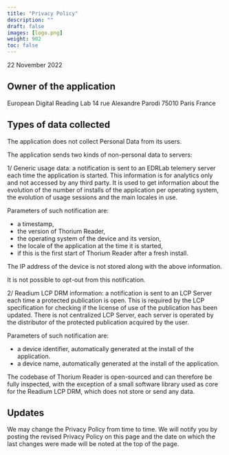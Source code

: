 ```yaml
---
title: "Privacy Policy"
description: ""
draft: false
images: [logo.png]
weight: 902
toc: false
---
```




22 November 2022

## Owner of the application

European Digital Reading Lab
14 rue Alexandre Parodi
75010 Paris
France

## Types of data collected

The application does not collect Personal Data from its users.

The application sends two kinds of non-personal data to servers:

1/ Generic usage data: a notification is sent to an EDRLab telemery server each time the application is started. This information is for analytics only and not accessed by any third party. It is used to get information about the evolution of the number of installs of the application per operating system, the evolution of usage sessions and the main locales in use.

Parameters of such notification are:

* a timestamp,
* the version of Thorium Reader,
* the operating system of the device and its version,
* the locale of the application at the time it is started,
* if this is the first start of Thorium Reader after a fresh install.

The IP address of the device is not stored along with the above information.

It is not possible to opt-out from this notification.

2/ Readium LCP DRM information: a notification is sent to an LCP Server each time a protected publication is open. This is required by the LCP specification for checking if the license of use of the publication has been updated. There is not centralized LCP Server, each server is operated by the distributor of the protected publication acquired by the user.

Parameters of such notification are:

* a device identifier, automatically generated at the install of the application.
* a device name, automatically generated at the install of the application.

The codebase of Thorium Reader is open-sourced and can therefore be fully inspected, with the exception of a small software library used as core for the Readium LCP DRM, which does not store or send any data.

## Updates

We may change the Privacy Policy from time to time. We will notify you by posting the revised Privacy Policy on this page and the date on which the last changes were made will be noted at the top of the page.

